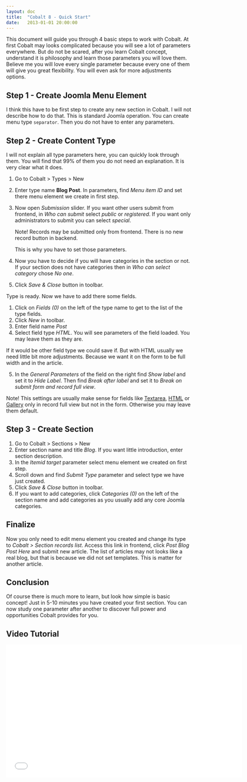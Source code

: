 ```yaml
---
layout: doc
title:  "Cobalt 8 - Quick Start"
date:   2013-01-01 20:00:00
---
```


This document will guide you through 4 basic steps to work with Cobalt.  At first Cobalt may looks complicated because you will see a lot of parameters everywhere. But do not be scared, after you learn Cobalt concept, understand it is philosophy and learn those parameters you will love them. Believe me you will love every single parameter because every one of them will give you great flexibility. You will even ask for more adjustments options.

## Step 1 - Create Joomla Menu Element

I think this have to be first step to create any new section in Cobalt. I will not describe how to do that. This is standard Joomla operation. You can create menu type `separator`. Then you do not have to enter any parameters.

## Step 2 - Create Content Type

I will not explain all type parameters here, you can quickly look through them. You will find that 99% of them you do not need an explanation. It is very clear what it does.

1. Go to Cobalt > Types > New
2. Enter type name **Blog Post**. In parameters, find _Menu item ID_ and set there menu element we create in first step.
3. Now open _Submission_ slider. If you want other users submit from frontend, in _Who can submit_ select _public_ or _registered_. If you want only administrators to submit you can select _special_.

   <div class="box-info">Note! Records may be submitted only from frontend. There is no new record button in backend.</div>
   
   This is why you have to set those parameters.
   
4. Now you have to decide if you will have categories in the section or not. If your section does not have categories then in _Who can select category_ chose _No one_.

5. Click _Save & Close_ button in toolbar.
   
Type is ready. Now we have to add there some fields.

1. Click on _Fields (0)_ on the left of the type name to get to the list of the type fields.
2. Click _New_ in toolbar.
3. Enter field name _Post_
4. Select field type _HTML_. You will see parameters of the field loaded. You may leave them as they are.

If it would be  other field type we could save if. But with HTML usually we need little bit more adjustments. Because we want it on the form to be full width and in the article.

5. In the _General Parameters_ of the field on the right find _Show label_ and set it to _Hide Label_. Then find _Break after label_ and set it to _Break on submit form and record full view_.

<div class="box-info">Note! This settings are usually make sense for fields like <a href="http://www.mintjoomla.com/download-fields/item/18-simple-fields/61-field-textarea.html">Textarea</a>, <a href="http://www.mintjoomla.com/download-fields/item/18-simple-fields/62-field-html.html">HTML</a> or <a href="http://www.mintjoomla.com/download-fields/item/21-media-fields/74-field-gallery.html">Gallery</a> only in record full view but not in the form. Otherwise you may leave them default.</div>

## Step 3 - Create Section

1. Go to Cobalt > Sections > New
2. Enter section name and title _Blog_. If you want little introduction, enter section description.
3. In the _Itemid target_ parameter select menu element we created on first step.
4. Scroll down and find _Submit Type_ parameter and select type we have just created.
5. Click _Save & Close_ button in toolbar.
6. If you want to add categories, click _Categories (0)_ on the left of the section name and add categories as you usually add any core Joomla categories.

## Finalize

Now you only need to edit menu element you created and change its type to _Cobalt > Section records list_. Access this link in frontend, click _Post Blog Post Here_ and submit new article. The list of articles may not looks like a real blog, but that is because we did not set templates. This is matter for another article.

## Conclusion

Of course there is much more to learn, but look how simple is basic concept! Just in 5-10 minutes you have created your first section. You can now study one parameter after another to discover full power and opportunities Cobalt provides for you.

## Video Tutorial

<iframe width="640" height="360" src="//www.youtube.com/embed/QbEQOASPKqc" frameborder="0" allowfullscreen></iframe>

